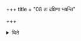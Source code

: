 +++
title = "08 ता दक्षिणा भवन्ति"

+++

<details><summary>थिते</summary>

ता दक्षिणा भवन्ति ८
</details>

